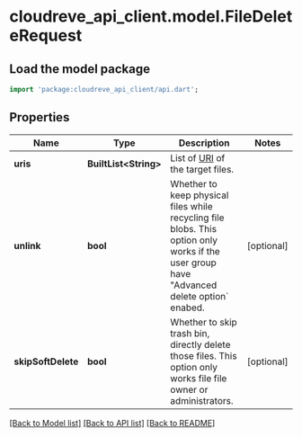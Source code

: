 # cloudreve_api_client.model.FileDeleteRequest

## Load the model package
```dart
import 'package:cloudreve_api_client/api.dart';
```

## Properties
Name | Type | Description | Notes
------------ | ------------- | ------------- | -------------
**uris** | **BuiltList&lt;String&gt;** | List of [URI](https://docs.cloudreve.org/api/file-uri) of the target files. | 
**unlink** | **bool** | Whether to keep physical files while recycling file blobs. This option only works if the user group have \"Advanced delete option` enabed. | [optional] 
**skipSoftDelete** | **bool** | Whether to skip trash bin, directly delete those files. This option only works file file owner or administrators. | [optional] 

[[Back to Model list]](../README.md#documentation-for-models) [[Back to API list]](../README.md#documentation-for-api-endpoints) [[Back to README]](../README.md)


